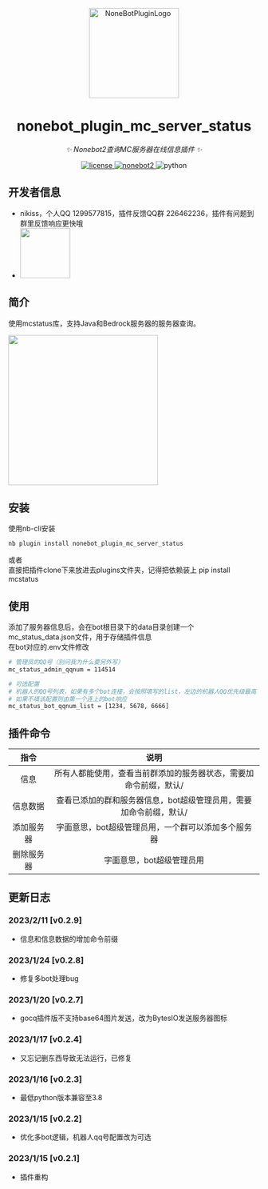 <p align="center">
  <a href="https://v2.nonebot.dev/store">
  <img src="https://user-images.githubusercontent.com/44545625/209862575-acdc9feb-3c76-471d-ad89-cc78927e5875.png" width="180" height="180" alt="NoneBotPluginLogo"></a>
</p>

<div align="center">

# nonebot_plugin_mc_server_status

_✨ Nonebot2查询MC服务器在线信息插件 ✨_

</div>

<p align="center">
  <a href="https://opensource.org/licenses/MIT">
    <img src="https://img.shields.io/badge/License-MIT-yellow.svg" alt="license">
  </a>
  <a href="https://v2.nonebot.dev/">
    <img src="https://img.shields.io/static/v1?label=nonebot&message=v2rc1%2B&color=green" alt="nonebot2">
  </a>
  <img src="https://img.shields.io/static/v1?label=python+&message=3.8%2B&color=blue" alt="python">
</p>

## 开发者信息
- nikiss，个人QQ 1299577815，插件反馈QQ群 226462236，插件有问题到群里反馈响应更快哦
- <img width="100" src="https://avatars.githubusercontent.com/u/31379266"/>  

## 简介
使用mcstatus库，支持Java和Bedrock服务器的服务器查询。   

<img width="300" src="https://raw.githubusercontent.com/nikissXI/nonebot_plugins/main/nonebot_plugin_mc_server_status/readme_img/xinxi.jpg"/>

## 安装

使用nb-cli安装
```bash
nb plugin install nonebot_plugin_mc_server_status
```

或者  
直接把插件clone下来放进去plugins文件夹，记得把依赖装上 pip install mcstatus  

## 使用

添加了服务器信息后，会在bot根目录下的data目录创建一个mc_status_data.json文件，用于存储插件信息  
在bot对应的.env文件修改

```bash
# 管理员的QQ号（别问我为什么要另外写）
mc_status_admin_qqnum = 114514

# 可选配置
# 机器人的QQ号列表，如果有多个bot连接，会按照填写的list，左边的机器人QQ优先级最高 1234 > 5678 > 6666，会自动切换
# 如果不填该配置则由第一个连上的bot响应
mc_status_bot_qqnum_list = [1234, 5678, 6666]
```

## 插件命令  
| 指令 | 说明 |
|:-----:|:----:|
| 信息|所有人都能使用，查看当前群添加的服务器状态，需要加命令前缀，默认/|
| 信息数据|查看已添加的群和服务器信息，bot超级管理员用，需要加命令前缀，默认/|
| 添加服务器|字面意思，bot超级管理员用，一个群可以添加多个服务器|
| 删除服务器|字面意思，bot超级管理员用|

## 更新日志
### 2023/2/11 \[v0.2.9]

* 信息和信息数据的增加命令前缀

### 2023/1/24 \[v0.2.8]

* 修复多bot处理bug

### 2023/1/20 \[v0.2.7]

* gocq插件版不支持base64图片发送，改为BytesIO发送服务器图标

### 2023/1/17 \[v0.2.4]

* 又忘记删东西导致无法运行，已修复

### 2023/1/16 \[v0.2.3]

* 最低python版本兼容至3.8

### 2023/1/15 \[v0.2.2]

* 优化多bot逻辑，机器人qq号配置改为可选

### 2023/1/15 \[v0.2.1]

* 插件重构